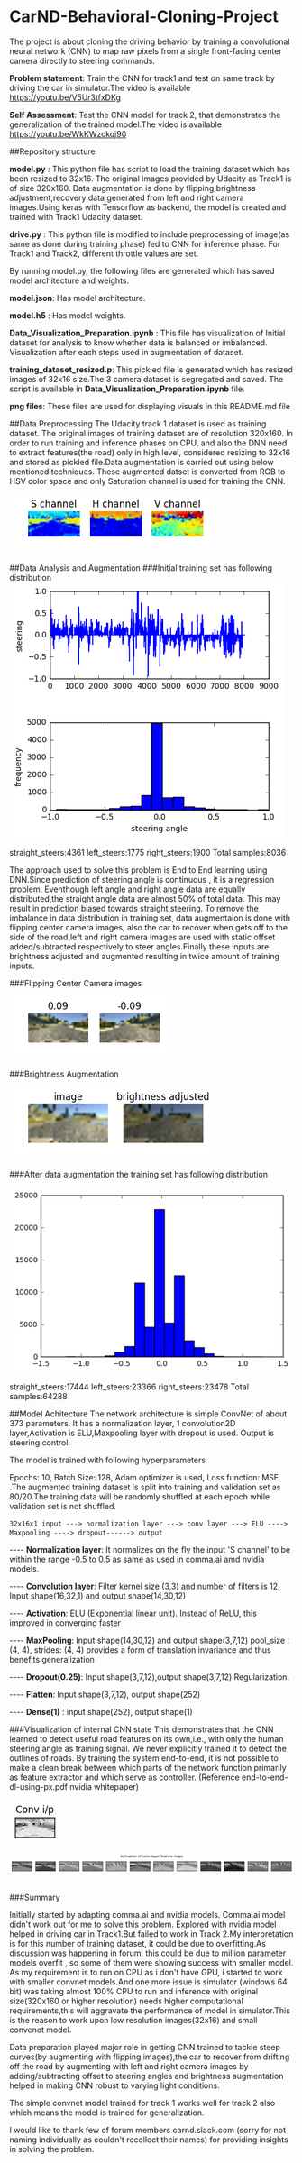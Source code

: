# CarND-Behavioral-Cloning-Project
The project is about cloning the driving behavior by training a convolutional neural network (CNN) to map raw pixels from a single front-facing center camera directly to steering commands. 

**Problem statement**: Train the CNN for track1 and test on same track by driving the car in simulator.The video is available
https://youtu.be/V5Ur3tfxDKg

**Self Assessment**: Test the CNN model for track 2, that demonstrates the generalization of the trained model.The video is available
https://youtu.be/WkKWzckqj90

##Repository structure

**model.py** : 
           This python file has script to load the training dataset which has been resized to 32x16. The original images provided by
           Udacity as Track1 is of size 320x160. Data augmentation is done by flipping,brightness adjustment,recovery data generated from
           left and right camera images.Using keras with Tensorflow as backend, the model is created and trained with Track1 Udacity
           dataset. 
           
**drive.py** : 
           This python file is modified to include preprocessing of image(as same as done during training phase) fed to CNN for inference
           phase. For Track1 and Track2, different throttle values are set.
           
By running model.py, the following files are generated which has saved model architecture and weights.

**model.json**: Has model architecture.

**model.h5**  : Has model weights. 

**Data_Visualization_Preparation.ipynb** : This file has visualization of 
            Initial dataset for analysis to know whether data is balanced or imbalanced.
            Visualization after each steps used in augmentation of dataset.
            
**training_dataset_resized.p**: This pickled file is generated which has resized images of 32x16 size.The 3 camera dataset is segregated
            and saved. The script is available in **Data_Visualization_Preparation.ipynb** file.
	    
**png files**: These files are used for displaying visuals in this README.md file
	    

##Data Preprocessing
The Udacity track 1 dataset is used as training dataset.
The original images of training dataset are of resolution 320x160. In order to run training and inference phases on CPU, and also the DNN need to extract features(the road) only in high level, considered resizing to 32x16 and stored as pickled file.Data augmentation is carried out using below mentioned techniques. These augmented datset is converted from RGB to HSV color space and only Saturation channel is used for training the CNN.

![HSV](/image_HSV.png)

##Data Analysis and Augmentation
###Initial training set has following distribution
![Steers Hist](/hist_org.png)

straight_steers:4361        left_steers:1775     right_steers:1900       Total samples:8036

The approach used to solve this problem is End to End learning using DNN.Since prediction of steering angle is 
continuous , it is a regression problem. Eventhough left angle and right angle data are equally distributed,the straight angle data are almost 50% of total data. This may result in prediction biased towards straight steering. To remove the imbalance in data distribution in training set, data augmentaion is done with flipping center camera images, also the car to recover when gets off to the side of the road,left and right camera images are used with static offset  added/subtracted respectively to steer angles.Finally these inputs are brightness adjusted and augmented resulting in twice amount of training inputs.

###Flipping Center Camera images

![Flipped](/flipping_augment.png)

###Brightness Augmentation

![Brightness](/brightness_augment.png)

###After data augmentation the training set has following distribution

![Steers Aug Hist](/hist_augment.png)

straight_steers:17444        left_steers:23366     right_steers:23478       Total samples:64288
            
##Model Achitecture
The network architecture is simple ConvNet of about 373 parameters.
It has a normalization layer, 1 convolution2D layer,Activation is ELU,Maxpooling layer with dropout is used.
Output is steering control. 

The model is trained with following hyperparameters

Epochs: 10, Batch Size: 128, Adam optimizer is used, Loss function: MSE .The augmented training dataset is split into training and validation set as 80/20.The training data will be randomly shuffled at each epoch while validation set is not shuffled. 
						
	32x16x1 input ---> normalization layer ---> conv layer ---> ELU ----> Maxpooling ----> dropout------> output
						
 ----   **Normalization layer**:
						It normalizes on the fly the input 'S channel' to be within the range -0.5 to 0.5 as same as used in comma.ai amd nvidia
						models.
						
 ----   **Convolution layer**: 
						 Filter kernel size (3,3) and number of filters is 12. Input shape(16,32,1) and output shape(14,30,12)
						 
 ----   **Activation**: 
 							ELU (Exponential linear unit). Instead of ReLU, this improved in converging faster
							
 ----   **MaxPooling**: Input shape(14,30,12) and output shape(3,7,12) pool_size : (4, 4), strides: (4, 4)
 							provides a form of translation invariance and thus benefits generalization
							
 ----    **Dropout(0.25)**: Input shape(3,7,12),output shape(3,7,12)
 														Regularization.

 ----    **Flatten**:  Input shape(3,7,12), output shape(252)
 
 
 ----    **Dense(1)**  : input shape(252), output shape(1)
 
###Visualization of internal CNN state
 This demonstrates that the CNN learned to detect useful road features on its own,i.e., with only the human steering angle as training signal. We  never explicitly trained it to detect the outlines of roads. By training the system end-to-end, it is not possible to make a clean break between which parts of the network function primarily as feature extractor and which serve as controller.
(Reference end-to-end-dl-using-px.pdf nvidia whitepaper)
 
![Visual_conv_input](/conv_layer_input.png)

![Visual_conv_output](/conv_layer_output.png)

    						
###Summary

Initially started by adapting comma.ai and nvidia models. Comma.ai model didn't work out for me to solve this problem.
Explored with nvidia model helped in driving car in Track1.But failed to work in Track 2.My interpretation is for this number of training dataset, it could be due to overfitting.As discussion was happening in forum, this could be due to million parameter models overfit , so some of them were showing success with smaller model. As my requirement is to run on CPU as i don't have GPU, i started to work with smaller convnet models.And one more issue is simulator (windows 64 bit) was taking almost 100% CPU to run and inference with original size(320x160 or higher resolution) needs higher computational requirements,this will aggravate the performance of model in simulator.This is the reason to work upon low resolution images(32x16) and small convenet model.  

Data preparation played major role in getting CNN trained to tackle steep curves(by augmenting with flipping images),the car to recover from drifting off the road by augmenting with left and right camera images by adding/subtracting offset to steering angles and brightness augmentation helped in making CNN robust to varying light conditions.

The simple convnet model trained for track 1 works well for track 2 also which means the model is trained for generalization.

I would like to thank few of forum members carnd.slack.com (sorry for not naming individually as couldn't recollect their names) for providing insights in solving the problem. 
